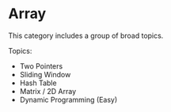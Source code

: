 # Array

This category includes a group of broad topics.

Topics:
- Two Pointers
- Sliding Window
- Hash Table
- Matrix / 2D Array
- Dynamic Programming (Easy)